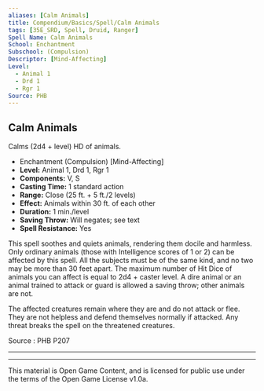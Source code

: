 ```yaml
---
aliases: [Calm Animals]
title: Compendium/Basics/Spell/Calm Animals
tags: [35E_SRD, Spell, Druid, Ranger]
Spell Name: Calm Animals
School: Enchantment
Subschool: (Compulsion)
Descriptor: [Mind-Affecting]
Level:
  - Animal 1
  - Drd 1
  - Rgr 1
Source: PHB
---
```



## Calm Animals

Calms (2d4 + level) HD of animals.

*   Enchantment (Compulsion) [Mind-Affecting]
*   **Level:** Animal 1, Drd 1, Rgr 1
*   **Components:** V, S
*   **Casting Time:** 1 standard action
*   **Range:** Close (25 ft. + 5 ft./2 levels)
*   **Effect:** Animals within 30 ft. of each other
*   **Duration:** 1 min./level
*   **Saving Throw:** Will negates; see text
*   **Spell Resistance:** Yes

<p>This spell soothes and quiets animals, rendering them docile and harmless. Only ordinary animals (those with Intelligence scores of 1 or 2) can be affected by this spell. All the subjects must be of the same kind, and no two may be more than 30 feet apart. The maximum number of Hit Dice of animals you can affect is equal to 2d4 + caster level. A dire animal or an animal trained to attack or guard is allowed a saving throw; other animals are not.</p><p>The affected creatures remain where they are and do not attack or flee. They are not helpless and defend themselves normally if attacked. Any threat breaks the spell on the threatened creatures.</p>

Source : PHB P207

---

---

This material is Open Game Content, and is licensed for public use under
the terms of the Open Game License v1.0a.
